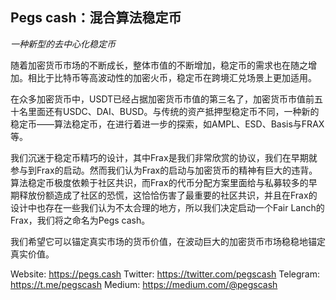 **Pegs cash：混合算法稳定币**
---

*一种新型的去中心化稳定币*

随着加密货币市场的不断成长，整体市值的不断增加，稳定币的需求也在随之增加。相比于比特币等高波动性的加密火币，稳定币在跨境汇兑场景上更加适用。

在众多加密货币中，USDT已经占据加密货币市值的第三名了，加密货币市值前五十名里面还有USDC、DAI、BUSD。与传统的资产抵押型稳定币不同，一种新的稳定币——算法稳定币，在进行着进一步的探索，如AMPL、ESD、Basis与FRAX等。

我们沉迷于稳定币精巧的设计，其中Frax是我们非常欣赏的协议，我们在早期就参与到Frax的启动。然而我们认为Frax的启动与加密货币的精神有巨大的违背。算法稳定币极度依赖于社区共识，而Frax的代币分配方案里面给与私募较多的早期释放份额造成了社区的恐慌，这恰恰伤害了最重要的社区共识，并且在Frax的设计中也存在一些我们认为不太合理的地方，所以我们决定启动一个Fair Lanch的Frax，我们将之命名为Pegs cash。 

我们希望它可以锚定真实市场的货币价值，在波动巨大的加密货币市场稳稳地锚定真实价值。



Website: https://pegs.cash
Twitter: https://twitter.com/pegscash
Telegram: https://t.me/pegscash
Medium: https://medium.com/@pegscash